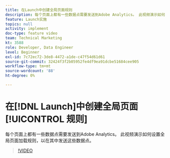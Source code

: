 ```yaml
---
title: 在Launch中创建全局页面规则
description: 每个页面上都有一些数据点需要发送到Adobe Analytics。 此视频演示如何设置全局页面加载规则以在中发送这些数据点。
feature: Launch实施
topics: null
activity: implement
doc-type: feature video
team: Technical Marketing
kt: 3588
role: Developer, Data Engineer
level: Beginner
exl-id: 7c72ec72-3de8-4472-a1de-c47f54d61d61
source-git-commit: 32424f3f2b05952fe4df9ea91dcbe51684cee905
workflow-type: tm+mt
source-wordcount: '88'
ht-degree: 0%

---
```


# 在[!DNL Launch]中创建全局页面[!UICONTROL 规则]

每个页面上都有一些数据点需要发送到Adobe Analytics。 此视频演示如何设置全局页面加载规则，以在其中发送这些数据点。

>[!VIDEO](https://video.tv.adobe.com/v/28769/?quality=12)
